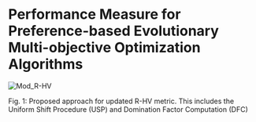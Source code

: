 # Performance Measure for Preference-based Evolutionary Multi-objective Optimization Algorithms

![Mod_R-HV](https://github.com/user-attachments/assets/e21328e8-b498-4446-8e99-9f34f136820a)

Fig. 1: Proposed approach for updated R-HV metric. This includes the Uniform Shift Procedure (USP) and Domination Factor Computation (DFC)



